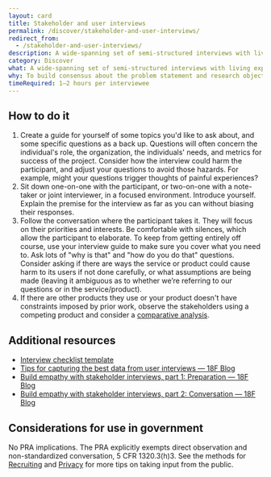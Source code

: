 ```yaml
---
layout: card
title: Stakeholder and user interviews
permalink: /discover/stakeholder-and-user-interviews/
redirect_from:
  - /stakeholder-and-user-interviews/
description: A wide-spanning set of semi-structured interviews with living experts who have an interest in a project's success, including stakeholders and users.
category: Discover
what: A wide-spanning set of semi-structured interviews with living experts who have an interest in a project's success, including stakeholders and users.
why: To build consensus about the problem statement and research objectives.
timeRequired: 1–2 hours per interviewee
---
```


## How to do it

  1. Create a guide for yourself of some topics you'd like to ask about, and some specific questions as a back up. Questions will often concern the individual's role, the organization, the individuals' needs, and metrics for success of the project. Consider how the interview could harm the participant, and adjust your questions to avoid those hazards. For example, might your questions trigger thoughts of painful experiences?
  1. Sit down one-on-one with the participant, or two-on-one with a note-taker or joint interviewer, in a focused environment. Introduce yourself. Explain the premise for the interview as far as you can without biasing their responses.
  1. Follow the conversation where the participant takes it. They will focus on their priorities and interests. Be comfortable with silences, which allow the participant to elaborate. To keep from getting entirely off course, use your interview guide to make sure you cover what you need to. Ask lots of "why is that" and "how do you do that" questions. Consider asking if there are ways the service or product could cause harm to its users if not done carefully, or what assumptions are being made (leaving it ambiguous as to whether we’re referring to our questions or in the service/product).
  1. If there are other products they use or your product doesn't have constraints imposed by prior work, observe the stakeholders using a competing product and consider a <a href="{{site.baseurl}}/decide/comparative-analysis/" class="usa-link">comparative analysis</a>.

<section class="method--section method--section--additional-resources" markdown="1">

## Additional resources

- <a href="https://ux-guide.18f.gov/interview-checklist/" class="usa-link">Interview checklist template</a>
- <a href="https://18f.gsa.gov/2016/02/09/tips-for-capturing-the-best-data-from-user-interviews/" class="usa-link">Tips for capturing the best data from user interviews — 18F Blog</a>
- <a href="https://18f.gsa.gov/2016/06/20/build-empathy-with-stakeholder-interviews-part-1-preparation/" class="usa-link">Build empathy with stakeholder interviews, part 1: Preparation — 18F Blog</a>
- <a href="https://18f.gsa.gov/2016/07/22/building-empathy-with-stakeholder-interviews-part-2-conversation/" class="usa-link">Build empathy with stakeholder interviews, part 2: Conversation — 18F Blog</a>

</section>

<section class="method--section method--section--government-considerations" markdown="1" >

## Considerations for use in government

No PRA implications. The PRA explicitly exempts direct observation and non-standardized conversation, 5 CFR 1320.3(h)3. See the methods for <a href="{{site.baseurl}}/fundamentals/recruiting/" class="usa-link">Recruiting</a> and <a href="{{site.baseurl}}/fundamentals/privacy/" class="usa-link">Privacy</a> for more tips on taking input from the public.
</section>
